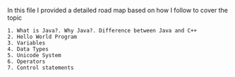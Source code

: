 In this file I provided a detailed road map based on how I follow to cover the topic
    
    1. What is Java?. Why Java?. Difference between Java and C++
    2. Hello World Program
    3. Variables
    4. Data Types
    5. Unicode System 
    6. Operators
    7. Control statements